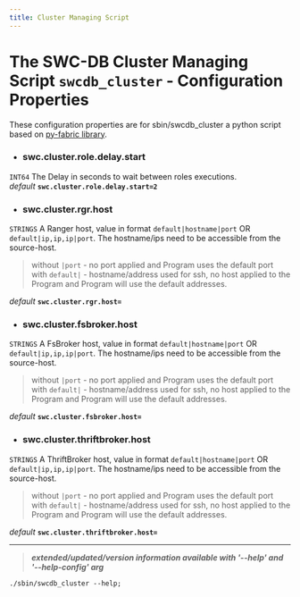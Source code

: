 ```yaml
---
title: Cluster Managing Script
---
```




# The SWC-DB Cluster Managing Script ```swcdb_cluster``` - Configuration Properties
These configuration properties are for sbin/swcdb_cluster a python script based on [py-fabric library](https://www.fabfile.org/).


* ### swc.cluster.role.delay.start
```INT64```
The Delay in seconds to wait between roles executions. \
_default_ **```swc.cluster.role.delay.start=2```**


* ### swc.cluster.rgr.host
```STRINGS```
A Ranger host, value in format ```default|hostname|port``` OR ```default|ip,ip,ip|port```. The hostname/ips need to be accessible from the source-host. 
> without ```|port``` - no port applied and Program uses the default port \
> with ```default|``` - hostname/address used for ssh, no host applied to the Program and Program will use the default addresses.

  _default_ **```swc.cluster.rgr.host=```**


* ### swc.cluster.fsbroker.host
```STRINGS```
A FsBroker host, value in format ```default|hostname|port``` OR ```default|ip,ip,ip|port```. The hostname/ips need to be accessible from the source-host. 
> without ```|port``` - no port applied and Program uses the default port \
> with ```default|``` - hostname/address used for ssh, no host applied to the Program and Program will use the default addresses.

  _default_ **```swc.cluster.fsbroker.host=```**



* ### swc.cluster.thriftbroker.host
```STRINGS```
A ThriftBroker host, value in format ```default|hostname|port``` OR ```default|ip,ip,ip|port```. The hostname/ips need to be accessible from the source-host. 
> without ```|port``` - no port applied and Program uses the default port \
> with ```default|``` - hostname/address used for ssh, no host applied to the Program and Program will use the default addresses.

  _default_ **```swc.cluster.thriftbroker.host=```**



***

 > _**extended/updated/version information available with '--help' and '--help-config' arg**_

```
./sbin/swcdb_cluster --help;
```

